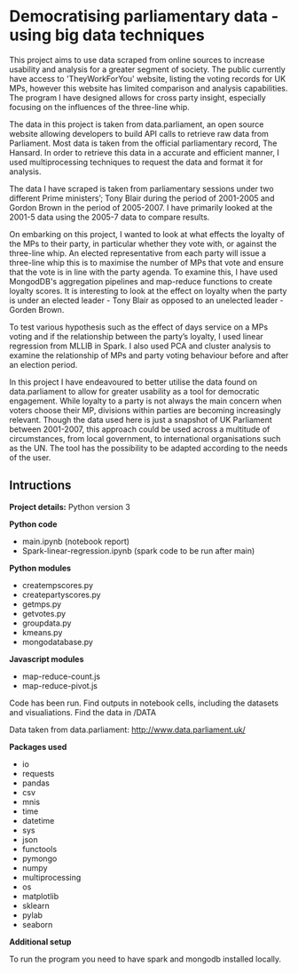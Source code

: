 <h1> Democratising parliamentary data - using big data techniques</h1>


This project aims to use data scraped from online sources to increase usability and analysis for a greater segment of society.
The public currently have access to 'TheyWorkForYou' website, listing the voting records for UK MPs, however this website has limited comparison and analysis capabilities. The program I have designed allows for cross party insight, especially focusing on the influences of the three-line whip.

The data in this project is taken from data.parliament, an open source website allowing developers to build API calls to retrieve raw data from Parliament. Most data is taken from the official parliamentary record, The Hansard. In order to retrieve this data in a accurate and efficient manner, I used multiprocessing techniques to request the data and format it for analysis.

The data I have scraped is taken from parliamentary sessions under two different Prime ministers’; Tony Blair during the period of 2001-2005 and Gordon Brown in the period of 2005-2007. I have primarily looked at the 2001-5 data using the 2005-7 data to compare results.

On embarking on this project, I wanted to look at what effects the loyalty of the MPs to their party, in particular whether they vote with, or against the three-line whip. An elected representative from each party will issue a three-line whip this is to maximise the number of MPs that vote and ensure that the vote is in line with the party agenda. To examine this, I have used MongodDB's aggregation pipelines and map-reduce functions to create loyalty scores. It is interesting to look at the effect on loyalty when the party is under an elected leader - Tony Blair as opposed to an unelected leader - Gorden Brown.

To test various hypothesis such as the effect of days service on a MPs voting and if the relationship between the party’s loyalty, I used linear regression from MLLIB in Spark. I also used PCA and cluster analysis to examine the relationship of MPs and party voting behaviour before and after an election period.

In this project I have endeavoured to better utilise the data found on data.parliament to allow for greater usability as a tool for democratic engagement. While loyalty to a party is not always the main concern when voters choose their MP, divisions within parties are becoming increasingly relevant. Though the data used here is just a snapshot of UK Parliament between 2001-2007, this approach could be used across a multitude of circumstances, from local government, to international organisations such as the UN. The tool has the possibility to be adapted according to the needs of the user.


<h2>Intructions</h2>

<b>Project details:</b>
Python version 3

<b>Python code</b>
- main.ipynb (notebook report)
- Spark-linear-regression.ipynb (spark code to be run after main)

<b>Python modules</b>
- creatempscores.py
- createpartyscores.py
- getmps.py
- getvotes.py
- groupdata.py
- kmeans.py
- mongodatabase.py

<b>Javascript modules</b>
- map-reduce-count.js
- map-reduce-pivot.js

Code has been run. Find outputs in notebook cells, including the datasets and visualiations. Find the data in /DATA

Data taken from data.parliament: http://www.data.parliament.uk/

<b>Packages used</b>
- io
- requests
- pandas
- csv
- mnis
- time
- datetime
- sys
- json
- functools
- pymongo
- numpy
- multiprocessing
- os
- matplotlib
- sklearn
- pylab
- seaborn

<b>Additional setup</b>

To run the program you need to have spark and mongodb installed locally.

